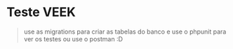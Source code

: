 # Teste VEEK
> use as migrations para criar as tabelas do banco
> e use o phpunit para ver os testes ou use o postman :D